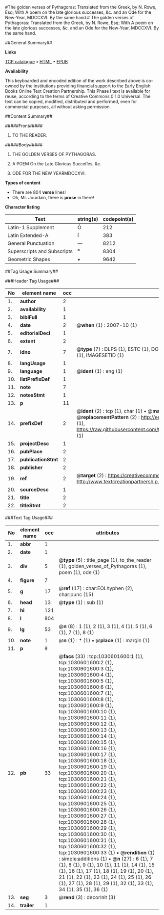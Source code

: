 #The golden verses of Pythagoras: Translated from the Greek, by N. Rowe, Esq; With A poem on the late glorious successes, &c. and an Ode for the New-Year, MDCCXVI. By the same hand.#
The golden verses of Pythagoras: Translated from the Greek, by N. Rowe, Esq; With A poem on the late glorious successes, &c. and an Ode for the New-Year, MDCCXVI. By the same hand.

##General Summary##

**Links**

[TCP catalogue](http://www.ota.ox.ac.uk/tcp/)  • 
[HTML](http://tei.it.ox.ac.uk/tcp/Texts-HTML/free/004/004803655.html)  • 
[EPUB](http://tei.it.ox.ac.uk/tcp/Texts-EPUB/free/004/004803655.epub)

**Availability**

This keyboarded and encoded edition of the
	       work described above is co-owned by the institutions
	       providing financial support to the Early English Books
	       Online Text Creation Partnership. This Phase I text is
	       available for reuse, according to the terms of Creative
	       Commons 0 1.0 Universal. The text can be copied,
	       modified, distributed and performed, even for
	       commercial purposes, all without asking permission.


##Content Summary##

#####Front#####

1. TO THE READER.

#####Body#####

1. THE GOLDEN VERSES OF PYTHAGORAS.

1. A POEM On the Late Glorious Succeſſes, &c.

1. ODE FOR THE NEW YEARMDCCXVI.

**Types of content**

  * There are 804 **verse** lines!
  * Oh, Mr. Jourdain, there is **prose** in there!

**Character listing**


|Text|string(s)|codepoint(s)|
|---|---|---|
|Latin-1 Supplement|Ô|212|
|Latin Extended-A|ſ|383|
|General Punctuation|—|8212|
|Superscripts             and Subscripts|⁰|8304|
|Geometric Shapes|▪|9642|

##Tag Usage Summary##

###Header Tag Usage###

|No|element name|occ|attributes|
|---|---|---|---|
|1.|__author__|2||
|2.|__availability__|1||
|3.|__biblFull__|1||
|4.|__date__|2| @__when__ (1) : 2007-10 (1)|
|5.|__editorialDecl__|1||
|6.|__extent__|2||
|7.|__idno__|7| @__type__ (7) : DLPS (1), ESTC (1), DOCNO (1), TCP (1), GALEDOCNO (1), CONTENTSET (1), IMAGESETID (1)|
|8.|__langUsage__|1||
|9.|__language__|1| @__ident__ (1) : eng (1)|
|10.|__listPrefixDef__|1||
|11.|__note__|7||
|12.|__notesStmt__|1||
|13.|__p__|11||
|14.|__prefixDef__|2| @__ident__ (2) : tcp (1), char (1)  •  @__matchPattern__ (2) : ([0-9\-]+):([0-9IVX]+) (1), (.+) (1)  •  @__replacementPattern__ (2) : http://eebo.chadwyck.com/downloadtiff?vid=$1&page=$2 (1), https://raw.githubusercontent.com/textcreationpartnership/Texts/master/tcpchars.xml#$1 (1)|
|15.|__projectDesc__|1||
|16.|__pubPlace__|2||
|17.|__publicationStmt__|2||
|18.|__publisher__|2||
|19.|__ref__|2| @__target__ (2) : https://creativecommons.org/publicdomain/zero/1.0/ (1), http://www.textcreationpartnership.org/docs/. (1)|
|20.|__sourceDesc__|1||
|21.|__title__|2||
|22.|__titleStmt__|2||


###Text Tag Usage###

|No|element name|occ|attributes|
|---|---|---|---|
|1.|__abbr__|1||
|2.|__date__|1||
|3.|__div__|5| @__type__ (5) : title_page (1), to_the_reader (1), golden_verses_of_Pythagoras (1), poem (1), ode (1)|
|4.|__figure__|7||
|5.|__g__|17| @__ref__ (17) : char:EOLhyphen (2), char:punc (15)|
|6.|__head__|13| @__type__ (1) : sub (1)|
|7.|__hi__|121||
|8.|__l__|804||
|9.|__lg__|53| @__n__ (8) : 1 (1), 2 (1), 3 (1), 4 (1), 5 (1), 6 (1), 7 (1), 8 (1)|
|10.|__note__|1| @__n__ (1) : * (1)  •  @__place__ (1) : margin (1)|
|11.|__p__|8||
|12.|__pb__|33| @__facs__ (33) : tcp:1030601600:1 (1), tcp:1030601600:2 (1), tcp:1030601600:3 (1), tcp:1030601600:4 (1), tcp:1030601600:5 (1), tcp:1030601600:6 (1), tcp:1030601600:7 (1), tcp:1030601600:8 (1), tcp:1030601600:9 (1), tcp:1030601600:10 (1), tcp:1030601600:11 (1), tcp:1030601600:12 (1), tcp:1030601600:13 (1), tcp:1030601600:14 (1), tcp:1030601600:15 (1), tcp:1030601600:16 (1), tcp:1030601600:17 (1), tcp:1030601600:18 (1), tcp:1030601600:19 (1), tcp:1030601600:20 (1), tcp:1030601600:21 (1), tcp:1030601600:22 (1), tcp:1030601600:23 (1), tcp:1030601600:24 (1), tcp:1030601600:25 (1), tcp:1030601600:26 (1), tcp:1030601600:27 (1), tcp:1030601600:28 (1), tcp:1030601600:29 (1), tcp:1030601600:30 (1), tcp:1030601600:31 (1), tcp:1030601600:32 (1), tcp:1030601600:33 (1)  •  @__rendition__ (1) : simple:additions (1)  •  @__n__ (27) : 6 (1), 7 (1), 8 (1), 9 (1), 10 (1), 11 (1), 14 (1), 15 (1), 16 (1), 17 (1), 18 (1), 19 (1), 20 (1), 21 (1), 22 (1), 23 (1), 24 (1), 25 (1), 26 (1), 27 (1), 28 (1), 29 (1), 32 (1), 33 (1), 34 (1), 35 (1), 36 (1)|
|13.|__seg__|3| @__rend__ (3) : decorInit (3)|
|14.|__trailer__|1||
